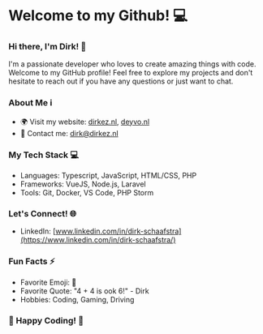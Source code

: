 # Welcome to my Github! :computer:

### Hi there, I'm Dirk! :wave:
I'm a passionate developer who loves to create amazing things with code. Welcome to my GitHub profile! Feel free to explore my projects and don't hesitate to reach out if you have any questions or just want to chat.

### About Me ℹ️
- 🌍 Visit my website: [dirkez.nl](https://dirkez.nl/), [deyvo.nl](https://deyvo.nl)
- 📧 Contact me: [dirk@dirkez.nl](mailto:remy@dirkez.nl)

### My Tech Stack 💻
- Languages: Typescript, JavaScript, HTML/CSS, PHP
- Frameworks: VueJS, Node.js, Laravel
- Tools: Git, Docker, VS Code, PHP Storm

### Let's Connect! 🌐
- LinkedIn: [www.linkedin.com/in/dirk-schaafstra](https://www.linkedin.com/in/dirk-schaafstra/)

### Fun Facts ⚡
- Favorite Emoji: :rocket:
- Favorite Quote: "4 + 4 is ook 6!" - Dirk
- Hobbies: Coding, Gaming, Driving

### 🚀 Happy Coding! 🚀
